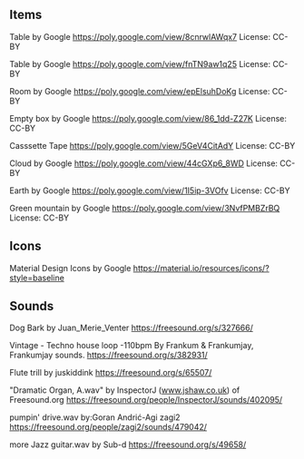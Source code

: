 

## Items

Table by Google
https://poly.google.com/view/8cnrwlAWqx7
License: CC-BY

Table by Google
https://poly.google.com/view/fnTN9aw1q25
License: CC-BY

Room by Google
https://poly.google.com/view/epElsuhDoKg
License: CC-BY

Empty box by Google
https://poly.google.com/view/86_1dd-Z27K
License: CC-BY

Casssette Tape
https://poly.google.com/view/5GeV4CitAdY
License: CC-BY

Cloud by Google
https://poly.google.com/view/44cGXp6_8WD
License: CC-BY

Earth by Google
https://poly.google.com/view/1I5ip-3VOfv
License: CC-BY

Green mountain by Google
https://poly.google.com/view/3NvfPMBZrBQ
License: CC-BY

## Icons
Material Design Icons by Google
https://material.io/resources/icons/?style=baseline


## Sounds

Dog Bark by Juan_Merie_Venter
https://freesound.org/s/327666/

Vintage - Techno house loop -110bpm By Frankum & Frankumjay, Frankumjay sounds.
https://freesound.org/s/382931/

Flute trill by juskiddink
https://freesound.org/s/65507/


"Dramatic Organ, A.wav" by InspectorJ (www.jshaw.co.uk) of Freesound.org
https://freesound.org/people/InspectorJ/sounds/402095/

pumpin' drive.wav by:Goran Andrić-Agi zagi2
https://freesound.org/people/zagi2/sounds/479042/

more Jazz guitar.wav by Sub-d
https://freesound.org/s/49658/